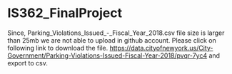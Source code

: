 # IS362_FinalProject

Since, Parking_Violations_Issued_-_Fiscal_Year_2018.csv file size is larger than 25mb we are not able to upload in github account. Please click on following link to download the file. 
https://data.cityofnewyork.us/City-Government/Parking-Violations-Issued-Fiscal-Year-2018/pvqr-7yc4 and export to csv.
